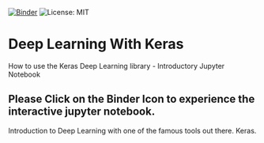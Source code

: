 [![Binder](https://mybinder.org/badge_logo.svg)](https://mybinder.org/v2/gh/NThakur20/DeepLearningWithKeras/master)
![License: MIT](https://img.shields.io/badge/License-MIT-green.svg)

# Deep Learning With Keras
How to use the Keras Deep Learning library - Introductory Jupyter Notebook

## Please Click on the Binder Icon to experience the interactive jupyter notebook. 

Introduction to Deep Learning with one of the famous tools out there. Keras.
